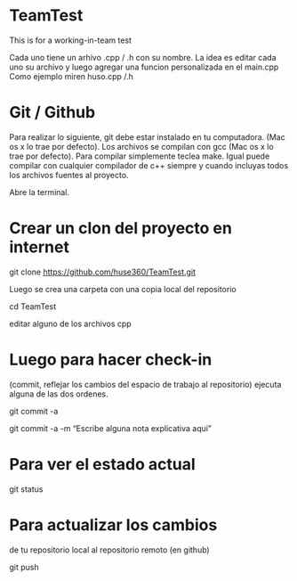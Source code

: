 # TeamTest
This is for a working-in-team test

Cada uno tiene un arhivo .cpp / .h con su nombre. 
La idea es editar cada uno su archivo y luego agregar una funcion personalizada en el main.cpp
Como ejemplo miren huso.cpp /.h


# Git / Github

Para realizar lo siguiente, git debe estar instalado en tu computadora. (Mac os x lo trae por defecto).
Los archivos se compilan con gcc (Mac os x lo trae por defecto).
Para compilar simplemente teclea make.
Igual puede compilar con cualquier compilador de c++ siempre y cuando incluyas todos los archivos fuentes al proyecto.


Abre la terminal.


# Crear un clon del proyecto en internet

git clone https://github.com/huse360/TeamTest.git


Luego se crea una carpeta con una copia local del repositorio

cd TeamTest 

editar alguno de los archivos cpp


# Luego para hacer check-in 

(commit, reflejar los cambios del espacio de trabajo al repositorio) ejecuta alguna de las dos ordenes.

git commit -a

git commit -a -m “Escribe alguna nota explicativa aquí”


# Para ver el estado actual

git status

# Para actualizar los cambios 

de tu repositorio local al repositorio remoto (en github)

git push
